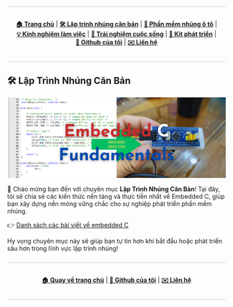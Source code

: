 <div style="border-top:1px solid #ccc; border-bottom:1px solid #ccc; border-radius:0px; padding:16px; margin:24px 0;">
  <p align="center">
    <a href="/"><strong>🏠 Trang chủ</strong></a> |
    <a href="/embedded/"><strong>🛠️ Lập trình nhúng căn bản</strong></a> |
    <a href="/automotive/"><strong>🚗 Phần mềm nhúng ô tô</strong></a> |
    <a href="/blog/"><strong>💡 Kinh nghiệm làm việc</strong></a> |
    <a href="/blog/"><strong>🌱 Trải nghiệm cuộc sống</strong></a> |
    <a href="/kits/"><strong>🔌 Kit phát triển</strong></a> |
    <a href="https://github.com/ai-ho"><strong>🔗 Github của tôi</strong></a> |
    <a href="mailto:thienaiho95@gmail.com"><strong>✉️ Liên hệ</strong></a>
  </p>
</div>

## 🛠️ Lập Trình Nhúng Căn Bản

<p align="center">
  <img src="/embedded/assets/Embedded.png" alt="Lập trình nhúng" style="width: 100vw" />
</p>

👋 Chào mừng bạn đến với chuyên mục **Lập Trình Nhúng Căn Bản**! Tại đây, tôi sẽ chia sẻ các kiến thức nền tảng và thực tiễn nhất về Embedded C, giúp bạn xây dựng nền móng vững chắc cho sự nghiệp phát triển phần mềm nhúng.

👉 [Danh sách các bài viết về embedded C](/embedded/posts/)

Hy vọng chuyên mục này sẽ giúp bạn tự tin hơn khi bắt đầu hoặc phát triển sâu hơn trong lĩnh vực lập trình nhúng!

<div style="border-top:1px solid #ccc; border-bottom:1px solid #ccc; border-radius:0px; padding:16px; margin:24px 0;">
  <p align="center">
    <a href="/"><strong>🏠 Quay về trang chủ</strong></a> |
    <a href="https://github.com/ai-ho"><strong>🔗 Github của tôi</strong></a> |
    <a href="mailto:thienaiho95@gmail.com"><strong>✉️ Liên hệ</strong></a>
  </p>
</div>